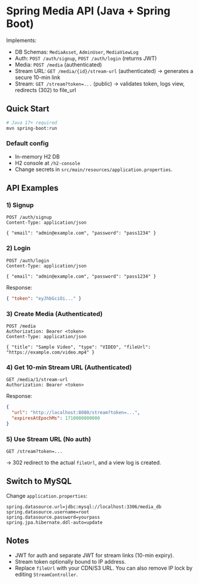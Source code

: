 # Spring Media API (Java + Spring Boot)

Implements:
- DB Schemas: `MediaAsset`, `AdminUser`, `MediaViewLog`
- Auth: `POST /auth/signup`, `POST /auth/login` (returns JWT)
- Media: `POST /media` (authenticated)
- Stream URL: `GET /media/{id}/stream-url` (authenticated) → generates a secure 10-min link
- Stream: `GET /stream?token=...` (public) → validates token, logs view, redirects (302) to file_url

## Quick Start
```bash
# Java 17+ required
mvn spring-boot:run
```

### Default config
- In-memory H2 DB
- H2 console at `/h2-console`
- Change secrets in `src/main/resources/application.properties`.

## API Examples

### 1) Signup
```http
POST /auth/signup
Content-Type: application/json

{ "email": "admin@example.com", "password": "pass1234" }
```

### 2) Login
```http
POST /auth/login
Content-Type: application/json

{ "email": "admin@example.com", "password": "pass1234" }
```
Response:
```json
{ "token": "eyJhbGciOi..." }
```

### 3) Create Media (Authenticated)
```http
POST /media
Authorization: Bearer <token>
Content-Type: application/json

{ "title": "Sample Video", "type": "VIDEO", "fileUrl": "https://example.com/video.mp4" }
```

### 4) Get 10-min Stream URL (Authenticated)
```http
GET /media/1/stream-url
Authorization: Bearer <token>
```
Response:
```json
{
  "url": "http://localhost:8080/stream?token=...",
  "expiresAtEpochMs": 1710000000000
}
```

### 5) Use Stream URL (No auth)
```http
GET /stream?token=...
```
→ 302 redirect to the actual `fileUrl`, and a view log is created.

## Switch to MySQL
Change `application.properties`:
```properties
spring.datasource.url=jdbc:mysql://localhost:3306/media_db
spring.datasource.username=root
spring.datasource.password=yourpass
spring.jpa.hibernate.ddl-auto=update
```

## Notes
- JWT for auth and separate JWT for stream links (10-min expiry).
- Stream token optionally bound to IP address.
- Replace `fileUrl` with your CDN/S3 URL. You can also remove IP lock by editing `StreamController`.
